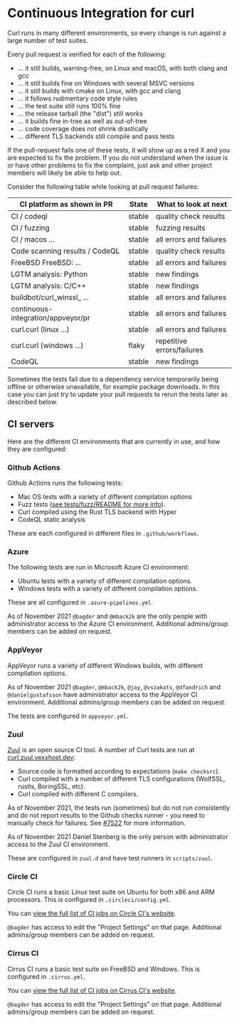 <!--
Copyright (C) 1998 - 2022 Daniel Stenberg, <daniel@haxx.se>, et al.

SPDX-License-Identifier: curl
-->

# Continuous Integration for curl

Curl runs in many different environments, so every change is run against a large
number of test suites.

Every pull request is verified for each of the following:

 - ... it still builds, warning-free, on Linux and macOS, with both
   clang and gcc
 - ... it still builds fine on Windows with several MSVC versions
 - ... it still builds with cmake on Linux, with gcc and clang
 - ... it follows rudimentary code style rules
 - ... the test suite still runs 100% fine
 - ... the release tarball (the "dist") still works
 - ... it builds fine in-tree as well as out-of-tree
 - ... code coverage does not shrink drastically
 - ... different TLS backends still compile and pass tests

If the pull-request fails one of these tests, it will show up as a red X and
you are expected to fix the problem. If you do not understand when the issue is
or have other problems to fix the complaint, just ask and other project
members will likely be able to help out.

Consider the following table while looking at pull request failures:

 | CI platform as shown in PR          | State  | What to look at next       |
 | ----------------------------------- | ------ | -------------------------- |
 | CI / codeql                         | stable | quality check results      |
 | CI / fuzzing                        | stable | fuzzing results            |
 | CI / macos ...                      | stable | all errors and failures    |
 | Code scanning results / CodeQL      | stable | quality check results      |
 | FreeBSD FreeBSD: ...                | stable | all errors and failures    |
 | LGTM analysis: Python               | stable | new findings               |
 | LGTM analysis:  C/C++               | stable | new findings               |
 | buildbot/curl_winssl_ ...           | stable | all errors and failures    |
 | continuous-integration/appveyor/pr  | stable | all errors and failures    |
 | curl.curl (linux ...)               | stable | all errors and failures    |
 | curl.curl (windows ...)             | flaky  | repetitive errors/failures |
 | CodeQL                              | stable | new findings               |

Sometimes the tests fail due to a dependency service temporarily being offline
or otherwise unavailable, for example package downloads. In this case you can
just try to update your pull requests to rerun the tests later as described
below.

## CI servers

Here are the different CI environments that are currently in use, and how they
are configured:

### Github Actions

Github Actions runs the following tests:

- Mac OS tests with a variety of different compilation options
- Fuzz tests ([see tests/fuzz/README for
    more info](https://github.com/curl/curl/blob/master/tests/fuzz/README)).
- Curl compiled using the Rust TLS backend with Hyper
- CodeQL static analysis

These are each configured in different files in `.github/workflows`.

### Azure

The following tests are run in Microsoft Azure CI environment:

- Ubuntu tests with a variety of different compilation options.
- Windows tests with a variety of different compilation options.

These are all configured in `.azure-pipelines.yml`.

As of November 2021 `@bagder` and `@mback2k` are the only people with
administrator access to the Azure CI environment. Additional admins/group
members can be added on request.

### AppVeyor

AppVeyor runs a variety of different Windows builds, with different compilation
options.

As of November 2021 `@bagder`, `@mback2k`, `@jay`, `@vszakats`, `@dfandrich`
and `@danielgustafsson` have administrator access to the AppVeyor CI
environment.  Additional admins/group members can be added on request.

The tests are configured in `appveyor.yml`.

### Zuul

[Zuul](https://zuul-ci.org/) is an open source CI tool. A number of Curl tests
are run at [curl.zuul.vexxhost.dev](https://curl.zuul.vexxhost.dev/builds):

- Source code is formatted according to expectations (`make checksrc`).
- Curl compiled with a number of different TLS configurations (WolfSSL, rustls,
BoringSSL, etc).
- Curl compiled with different C compilers.

As of November 2021, the tests run (sometimes) but do not run consistently and
do not report results to the Github checks runner - you need to manually check
for failures. See [#7522](https://github.com/curl/curl/issues/7522) for more
information.

As of November 2021 Daniel Stenberg is the only person with administrator
access to the Zuul CI environment.

These are configured in `zuul.d` and have test runners in `scripts/zuul`.

### Circle CI

Circle CI runs a basic Linux test suite on Ubuntu for both x86 and ARM
processors. This is configured in `.circleci/config.yml`.

You can [view the full list of CI jobs on Circle CI's
website](https://app.circleci.com/pipelines/github/curl/curl).

`@bagder` has access to edit the "Project Settings" on that page.  Additional
admins/group members can be added on request.

### Cirrus CI

Cirrus CI runs a basic test suite on FreeBSD and Windows. This is configured in
`.cirrus.yml`.

You can [view the full list of CI jobs on Cirrus CI's
website](https://cirrus-ci.com/github/curl/curl).

`@bagder` has access to edit the "Project Settings" on that page.  Additional
admins/group members can be added on request.

